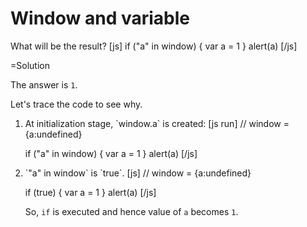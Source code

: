 
# Window and variable 

What will be the result?
[js]
if ("a" in window) {
    var a = 1
}
alert(a)
[/js]


=Solution

The answer is `1`.

Let's trace the code to see why. 

<ol>
<li>At initialization stage, `window.a` is created:
[js run]
// window = {a:undefined}

if ("a" in window) {
    var a = 1
}
alert(a)
[/js]
</li>
<li>`"a" in window` is `true`.
[js]
// window = {a:undefined}

if (true) {
    var a = 1
}
alert(a)
[/js]

So, `if` is executed and hence value of `a` becomes `1`.



